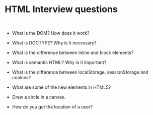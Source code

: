 # HTML Interview questions

&nbsp;

 - What is the DOM? How does it work?

 - What is DOCTYPE? Why is it necessary?

 - What is the difference between inline and block elements?

 - What is semantic HTML? Why is it important?

 - What is the difference between localStorage, sessionStorage and cookies?

 - What are some of the new elements in HTML5?

 - Draw a circle in a canvas.

 - How do you get the location of a user?


&nbsp;

